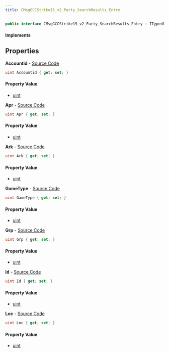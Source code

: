 ```yaml
---
title: CMsgGCCStrike15_v2_Party_SearchResults_Entry
---
```


```csharp
public interface CMsgGCCStrike15_v2_Party_SearchResults_Entry : ITypedProtobuf<CMsgGCCStrike15_v2_Party_SearchResults_Entry>, INativeHandle
```

#### Implements

## Properties

**Accountid** - [Source Code](https://github.com/swiftly-solution/swiftlys2/blob/master/managed/src/SwiftlyS2.Generated/Protobufs/Interfaces/CMsgGCCStrike15_v2_Party_SearchResults_Entry.cs#L31)

```csharp
uint Accountid { get; set; }
```

#### Property Value

- [uint](https://learn.microsoft.com/dotnet/api/system.uint32)

**Apr** - [Source Code](https://github.com/swiftly-solution/swiftlys2/blob/master/managed/src/SwiftlyS2.Generated/Protobufs/Interfaces/CMsgGCCStrike15_v2_Party_SearchResults_Entry.cs#L22)

```csharp
uint Apr { get; set; }
```

#### Property Value

- [uint](https://learn.microsoft.com/dotnet/api/system.uint32)

**Ark** - [Source Code](https://github.com/swiftly-solution/swiftlys2/blob/master/managed/src/SwiftlyS2.Generated/Protobufs/Interfaces/CMsgGCCStrike15_v2_Party_SearchResults_Entry.cs#L25)

```csharp
uint Ark { get; set; }
```

#### Property Value

- [uint](https://learn.microsoft.com/dotnet/api/system.uint32)

**GameType** - [Source Code](https://github.com/swiftly-solution/swiftlys2/blob/master/managed/src/SwiftlyS2.Generated/Protobufs/Interfaces/CMsgGCCStrike15_v2_Party_SearchResults_Entry.cs#L19)

```csharp
uint GameType { get; set; }
```

#### Property Value

- [uint](https://learn.microsoft.com/dotnet/api/system.uint32)

**Grp** - [Source Code](https://github.com/swiftly-solution/swiftlys2/blob/master/managed/src/SwiftlyS2.Generated/Protobufs/Interfaces/CMsgGCCStrike15_v2_Party_SearchResults_Entry.cs#L16)

```csharp
uint Grp { get; set; }
```

#### Property Value

- [uint](https://learn.microsoft.com/dotnet/api/system.uint32)

**Id** - [Source Code](https://github.com/swiftly-solution/swiftlys2/blob/master/managed/src/SwiftlyS2.Generated/Protobufs/Interfaces/CMsgGCCStrike15_v2_Party_SearchResults_Entry.cs#L13)

```csharp
uint Id { get; set; }
```

#### Property Value

- [uint](https://learn.microsoft.com/dotnet/api/system.uint32)

**Loc** - [Source Code](https://github.com/swiftly-solution/swiftlys2/blob/master/managed/src/SwiftlyS2.Generated/Protobufs/Interfaces/CMsgGCCStrike15_v2_Party_SearchResults_Entry.cs#L28)

```csharp
uint Loc { get; set; }
```

#### Property Value

- [uint](https://learn.microsoft.com/dotnet/api/system.uint32)

